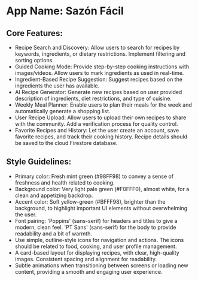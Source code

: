 # **App Name**: Sazón Fácil

## Core Features:

- Recipe Search and Discovery: Allow users to search for recipes by keywords, ingredients, or dietary restrictions. Implement filtering and sorting options.
- Guided Cooking Mode: Provide step-by-step cooking instructions with images/videos. Allow users to mark ingredients as used in real-time.
- Ingredient-Based Recipe Suggestion: Suggest recipes based on the ingredients the user has available.
- AI Recipe Generator: Generate new recipes based on user provided description of ingredients, diet restrictions, and type of cuisine.
- Weekly Meal Planner: Enable users to plan their meals for the week and automatically generate a shopping list.
- User Recipe Upload: Allow users to upload their own recipes to share with the community. Add a verification process for quality control.
- Favorite Recipes and History: Let the user create an account, save favorite recipes, and track their cooking history. Recipe details should be saved to the cloud Firestore database.

## Style Guidelines:

- Primary color: Fresh mint green (#98FF98) to convey a sense of freshness and health related to cooking.
- Background color: Very light pale green (#F0FFF0), almost white, for a clean and appetizing backdrop.
- Accent color: Soft yellow-green (#BFFF98), brighter than the background, to highlight important UI elements without overwhelming the user.
- Font pairing: 'Poppins' (sans-serif) for headers and titles to give a modern, clean feel. 'PT Sans' (sans-serif) for the body to provide readability and a bit of warmth.
- Use simple, outline-style icons for navigation and actions. The icons should be related to food, cooking, and user profile management.
- A card-based layout for displaying recipes, with clear, high-quality images. Consistent spacing and alignment for readability.
- Subtle animations when transitioning between screens or loading new content, providing a smooth and engaging user experience.